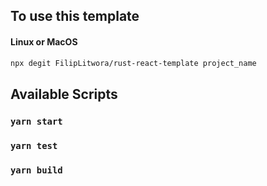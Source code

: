 ## To use this template

#### Linux or MacOS
```sh
npx degit FilipLitwora/rust-react-template project_name
```
## Available Scripts

### `yarn start`

### `yarn test`

### `yarn build`

